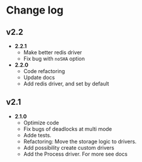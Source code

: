 # Change log

## v2.2
- **2.2.1**
  - Make better redis driver
  - Fix bug with `noSHA` option
- **2.2.0**
  - Code refactoring
  - Update docs
  - Add redis driver, and set by default
## v2.1
- **2.1.0**
  - Optimize code
  - Fix bugs of deadlocks at multi mode
  - Adde tests.
  - Refactoring: Move the storage logic to drivers. 
  - Add possibility create custom drivers
  - Add the Process driver. For more see docs
